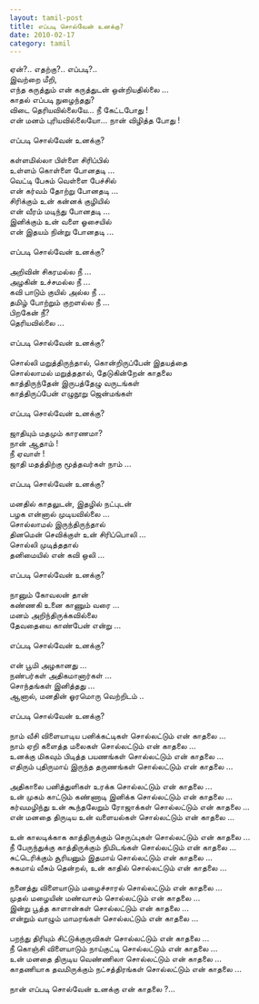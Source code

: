 ```yaml
---
layout: tamil-post
title: எப்படி சொல்வேன் உனக்கு?
date: 2010-02-17
category: tamil
---
```


ஏன்?.. எதற்கு?.. எப்படி?.. <br />
இவற்றை மீறி, <br />
எந்த கருத்தும் என் கருத்துடன் ஒன்றியதில்லை ... <br />
காதல் எப்படி நுழைந்தது?<br />
விடை தெரியவில்லையே... நீ கேட்டபோது !<br />
என் மனம் புரியவில்லையோ... நான் விழித்த போது !<br />
<br />
எப்படி சொல்வேன் உனக்கு?<br />
<br />
கள்ளமில்லா பிள்ளை சிரிப்பில்<br />
உள்ளம் கொள்ளை போனதடி ...<br />
வெட்டி பேசும் வெள்ளை பேச்சில்<br />
என் கர்வம் தோற்று போனதடி ...<br />
சிரிக்கும் உன் கன்னக் குழியில்<br />
என் வீரம் மடிந்து போனதடி ...<br />
இனிக்கும் உன் வளை ஓசையில்<br />
என் இதயம் நின்று போனதடி ...<br />
<br />
எப்படி சொல்வேன் உனக்கு?<br />
<br />
அறிவின் சிகரமல்ல நீ ...<br />
அழகின் உச்சமல்ல நீ ...<br />
கவி பாடும் குயில் அல்ல நீ ...<br />
தமிழ் போற்றும் குறளல்ல நீ ...<br />
பிறகேன் நீ?<br />
தெரியவில்லை ...<br />
<br />
எப்படி சொல்வேன் உனக்கு?<br />
<br />
சொல்லி மறுத்திருந்தால், கொன்றிருப்பேன் இதயத்தை <br />
சொல்லாமல் மறுத்ததால், தேடுகின்றேன் காதலை<br />
காத்திருந்தேன் இருபத்தேழு வருடங்கள் <br />
காத்திருப்பேன் எழுநூறு ஜென்மங்கள் <br />
<br />
எப்படி சொல்வேன் உனக்கு?<br />
<br />
ஜாதியும் மதமும் காரணமா?<br />
நான் ஆதாம் !<br />
நீ ஏவாள் !<br />
ஜாதி மதத்திற்கு மூத்தவர்கள் நாம் ...<br />
<br />
எப்படி சொல்வேன் உனக்கு?<br />
<br />
மனதில் காதலுடன், இதழில் நட்புடன் <br />
பழக என்னால் முடியவில்லை ...<br />
சொல்லாமல் இருந்திருந்தால்<br />
தினமென் செவிக்குள் உன் சிரிப்பொலி ... <br />
சொல்லி முடித்ததால் <br />
தனிமையில் என் கவி ஒலி ...<br />
<br />
எப்படி சொல்வேன் உனக்கு?<br />
<br />
நானும் கோவலன் தான்<br />
கண்ணகி உனை காணும் வரை ...<br />
மனம் அறிந்திருக்கவில்லை<br />
தேவதையை காண்பேன் என்று ...<br />
<br />
எப்படி சொல்வேன் உனக்கு?<br />
<br />
என் பூமி அழகானது ...<br />
நண்பர்கள் அதிகமானார்கள் ...<br />
சொந்தங்கள் இனித்தது ...<br />
ஆனால், மனதின் ஓரமொரு வெற்றிடம் ..<br />
<br />
எப்படி சொல்வேன் உனக்கு?<br />
<br />
நாம் வீசி விளையாடிய பனிக்கட்டிகள் சொல்லட்டும் என் காதலை ...<br />
நாம் ஏறி களைத்த மலைகள் சொல்லட்டும் என் காதலை ...<br />
உனக்கு மிகவும் பிடித்த பயணங்கள்  சொல்லட்டும் என் காதலை ... <br />
எதிரும் புதிருமாய் இருந்த தருணங்கள் சொல்லட்டும் என் காதலை ...<br />
<br />
அதிகாலை பனித்துளிகள் உரக்க சொல்லட்டும் என் காதலை ...  <br />
உன் முகம் காட்டும் கண்ணாடி இனிக்க சொல்லட்டும் என் காதலை ...<br />
கர்வமழிந்து உன் கூந்தலேறும் ரோஜாக்கள் சொல்லட்டும் என் காதலை ... <br />
என் மனதை திருடிய உன் வளையல்கள் சொல்லட்டும் என் காதலை ...<br />
<br />
உன் காலடிக்காக காத்திருக்கும் செருப்புகள் சொல்லட்டும் என் காதலை ...<br />
நீ பேருந்துக்கு காத்திருக்கும் நிமிடங்கள் சொல்லட்டும் என் காதலை ...<br />
சுட்டெரிக்கும் சூரியனும் இதமாய் சொல்லட்டும் என் காதலை ...<br />
சுகமாய் வீசும் தென்றல், உன் காதில் சொல்லட்டும் என் காதலை ...<br />
<br />
நனைத்து விளையாடும் மழைச்சாரல்  சொல்லட்டும் என் காதலை ...<br />
முதல் மழையின் மண்வாசம் சொல்லட்டும் என் காதலை ...<br />
இன்று பூத்த காளான்கள்  சொல்லட்டும் என் காதலை ...<br />
என்றும் வாழும் மாமரங்கள் சொல்லட்டும் என் காதலை ...<br />
<br />
பறந்து திரியும் சிட்டுக்குருவிகள் சொல்லட்டும் என் காதலை ...<br />
நீ கொஞ்சி விளையாடும் நாய்குட்டி சொல்லட்டும் என் காதலை ...<br />
உன் மனதை திருடிய வெண்ணிலா சொல்லட்டும் என் காதலை ...<br />
காதணியாக தவமிருக்கும் நட்சத்திரங்கள்  சொல்லட்டும் என் காதலை ... <br />
<br />
நான் எப்படி சொல்வேன் உனக்கு என் காதலை ?...<br />
<br />